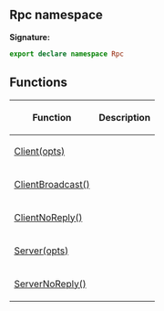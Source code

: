 
## Rpc namespace

**Signature:**

```typescript
export declare namespace Rpc 
```

## Functions

<table><thead><tr><th>

Function


</th><th>

Description


</th></tr></thead>
<tbody><tr><td>

[Client(opts)](/reference/rpc/client.md)


</td><td>


</td></tr>
<tr><td>

[ClientBroadcast()](/reference/rpc/clientbroadcast.md)


</td><td>


</td></tr>
<tr><td>

[ClientNoReply()](/reference/rpc/clientnoreply.md)


</td><td>


</td></tr>
<tr><td>

[Server(opts)](/reference/rpc/server.md)


</td><td>


</td></tr>
<tr><td>

[ServerNoReply()](/reference/rpc/servernoreply.md)


</td><td>


</td></tr>
</tbody></table>
